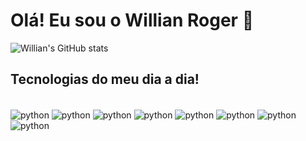 # Olá! Eu sou o Willian Roger 👋

![Willian's GitHub stats](https://github-readme-stats.vercel.app/api?username=willian0191&show_icons=true&theme=dracula)

## Tecnologias do meu dia a dia!

<div style="display: inline_block"><br/>
  <img align="center" alt="python" src="https://img.shields.io/badge/GitHub-100000?style=for-the-badge&logo=github&logoColor=white"/>
  <img align="center" alt="python" src="https://img.shields.io/badge/Python-3776AB?style=for-the-badge&logo=python&logoColor=white"/>
  <img align="center" alt="python" src="https://img.shields.io/badge/numpy-%23013243.svg?style=for-the-badge&logo=numpy&logoColor=white"/>
  <img align="center" alt="python" src="https://img.shields.io/badge/Visual_Studio_Code-0078D4?style=for-the-badge&logo=visual%20studio%20code&logoColor=white"/>
  <img align="center" alt="python" src="https://img.shields.io/badge/LibreOffice-18A303?style=for-the-badge&logo=LibreOffice&logoColor=white "/>
  <img align="center" alt="python" src="https://img.shields.io/badge/Linux-FCC624?style=for-the-badge&logo=linux&logoColor=black"/>
  <img align="center" alt="python" src="https://img.shields.io/badge/pandas-%23150458.svg?style=for-the-badge&logo=pandas&logoColor=white"/>
  <img align="center" alt="python" src="https://img.shields.io/badge/jupyter-%23FA0F00.svg?style=for-the-badge&logo=jupyter&logoColor=white"/>
<div/>
